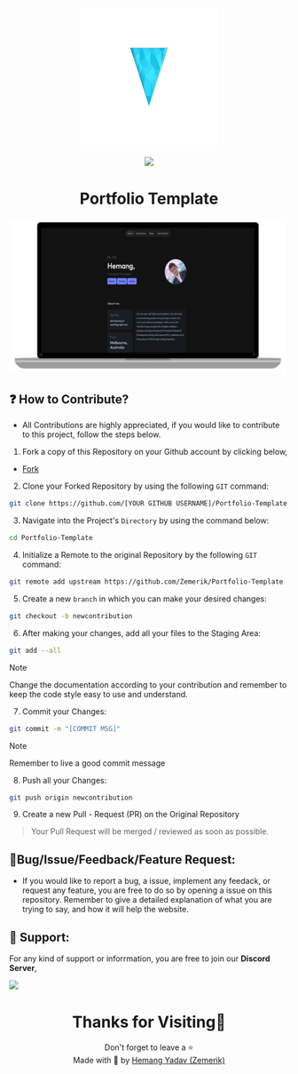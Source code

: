 <p align = "center">

<img src = "public/logo.png" style = "height:250px;width:250px">

<br>

<br>

<img src = "https://skillicons.dev/icons?i=svelte,javascript,typescript,scss,css,html,vite,nodejs,vscode,netlify,vercel,discord,github&perline=25">

</p>

<h1 align = "center">
  Portfolio Template
</h1>

<p align = "center">
  <img src = "public/screenshot_laptop.png" alt = "Laptop Screenshot" />
</p>

## ❓ How to Contribute?

- All Contributions are highly appreciated, if you would like to contribute to this project, follow the steps below. 

1. Fork a copy of this Repository on your Github account by clicking below,

- [Fork](https://github.com/Zemerik/Portfolio-Template/fork)

2. Clone your Forked Repository by using the following `GIT` command:

```bash
git clone https://github.com/[YOUR GITHUB USERNAME]/Portfolio-Template.git
```

3. Navigate into the Project's `Directory` by using the command below:

```bash
cd Portfolio-Template
```

4. Initialize a Remote to the original Repository by the following `GIT` command:

```bash
git remote add upstream https://github.com/Zemerik/Portfolio-Template
```

5. Create a new `branch` in which you can make your desired changes:

```bash
git checkout -b newcontribution
```

6. After making your changes, add all your files to the Staging Area:

```bash
git add --all
```

> [!Note]
> Change the documentation according to your contribution and remember to keep the code style easy to use and understand.

7. Commit your Changes:

```bash
git commit -m "[COMMIT MSG]"
```

> [!Note]
> Remember to live a good commit message

8. Push all your Changes:

```bash
git push origin newcontribution
```

9. Create a new Pull - Request (PR) on the Original Repository

> Your Pull Request will be merged / reviewed as soon as possible. 

## 🐞Bug/Issue/Feedback/Feature Request:

- If you would like to report a bug, a issue, implement any feedack, or request any feature, you are free to do so by opening a issue on this repository. Remember to give a detailed explanation of what you are trying to say, and how it will help the website. 

## 💁 Support:

For any kind of support or inforrmation, you are free to join our **Discord Server**,

<a href = "https://discord.gg/UF9KsmuGbr">
  <img src = "https://invidget.switchblade.xyz/UF9KsmuGbr">
</a>

<h1 align = "center">
  Thanks for Visiting🙏
</h1>

<p align = "center">
  Don't forget to leave a ⭐
  <br>
  Made with 💖 by <a href = "https://github.com/Zemerik">Hemang Yadav (Zemerik)</a>
</p>